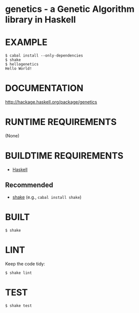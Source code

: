 # genetics - a Genetic Algorithm library in Haskell

# EXAMPLE

```console
$ cabal install --only-dependencies
$ shake
$ hellogenetics
Hello World!
```

# DOCUMENTATION

http://hackage.haskell.org/package/genetics

# RUNTIME REQUIREMENTS

(None)

# BUILDTIME REQUIREMENTS

* [Haskell](http://www.haskell.org/)

## Recommended

* [shake](https://shakebuild.com/) (e.g., `cabal install shake`)

# BUILT

```console
$ shake
```

# LINT

Keep the code tidy:

```console
$ shake lint
```

# TEST

```console
$ shake test
```
